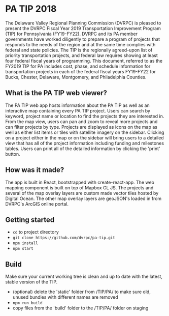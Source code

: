 # PA TIP 2018
The Delaware Valley Regional Planning Commission (DVRPC) is pleased to present the DVRPC Fiscal Year 2019 Transportation Improvement Program (TIP) for Pennsylvania (FY19-FY22). DVRPC and its PA member governments have worked diligently to prepare a program of projects that responds to the needs of the region and at the same time complies with federal and state policies. The TIP is the regionally agreed-upon list of priority transportation projects, and federal law requires showing at least four federal fiscal years of programming. This document, referred to as the FY2019 TIP for PA includes cost, phase, and schedule information for transportation projects in each of the federal fiscal years FY19-FY22 for Bucks, Chester, Delaware, Montgomery, and Philadelphia Counties.

## What is the PA TIP web viewer?
The PA TIP web app hosts information about the PA TIP as well as an interactive map containing every PA TIP project. Users can search by keyword, project name or location to find the projects they are interested in. From the map view, users can pan and zoom to reveal more projects and can filter projects by type. Projects are displayed as icons on the map as well as either list items or tiles with satellite imagery on the sidebar. Clicking on a project either in the map or on the sidebar will bring users to a detailed view that has all of the project information including funding and milestones tables. Users can print all of the detailed information by clicking the 'print' button.

## How was it made?
The app is built in React, bootstrapped with create-react-app. The web mapping component is built on top of Mapbox GL JS. The projects and several of the map overlay layers are custom made vector tiles hosted by Digital Ocean. The other map overlay layers are geoJSON's loaded in from DVRPC's ArcGIS online portal.

## Getting started
- `cd` to project directory
- `git clone https://github.com/dvrpc/pa-tip.git`
- `npm install`
- `npm start`

## Build
Make sure your current working tree is clean and up to date with the latest, stable version of the TIP.
- (optional) delete the 'static' folder from /TIP/PA/ to make sure old, unused bundles with different names are removed
- `npm run build`
- copy files from the 'build' folder to the /TIP/PA/ folder on staging